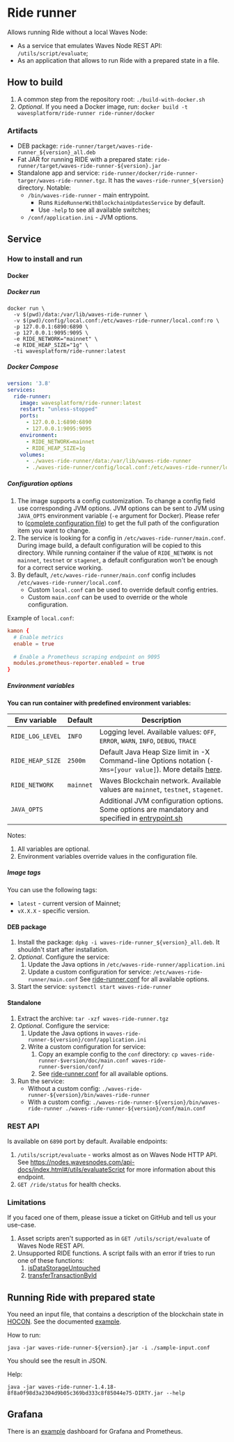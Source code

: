 # Ride runner

Allows running Ride without a local Waves Node:

* As a service that emulates Waves Node REST API: `/utils/script/evaluate`;
* As an application that allows to run Ride with a prepared state in a file.

## How to build

1. A common step from the repository root: `./build-with-docker.sh`
2. _Optional_. If you need a Docker image, run: `docker build -t wavesplatform/ride-runner ride-runner/docker`

### Artifacts

* DEB package: `ride-runner/target/waves-ride-runner_${version}_all.deb`
* Fat JAR for running RIDE with a prepared state: `ride-runner/target/waves-ride-runner-${version}.jar`
* Standalone app and service: `ride-runner/docker/ride-runner-targer/waves-ride-runner.tgz`.
  It has the `waves-ride-runner_${version}` directory. Notable:
    * `/bin/waves-ride-runner` - main entrypoint.
        * Runs `RideRunnerWithBlockchainUpdatesService` by default.
        * Use `-help` to see all available switches;
    * `/conf/application.ini` - JVM options.

## Service

### How to install and run

#### Docker

##### Docker run

```shell
docker run \
  -v $(pwd)/data:/var/lib/waves-ride-runner \
  -v $(pwd)/config/local.conf:/etc/waves-ride-runner/local.conf:ro \
  -p 127.0.0.1:6890:6890 \
  -p 127.0.0.1:9095:9095 \
  -e RIDE_NETWORK="mainnet" \
  -e RIDE_HEAP_SIZE="1g" \
  -ti wavesplatform/ride-runner:latest
```

##### Docker Compose

```yaml
version: '3.8'
services:
  ride-runner:
    image: wavesplatform/ride-runner:latest
    restart: "unless-stopped"
    ports:
      - 127.0.0.1:6890:6890
      - 127.0.0.1:9095:9095
    environment:
      - RIDE_NETWORK=mainnet
      - RIDE_HEAP_SIZE=1g
    volumes:
      - ./waves-ride-runner/data:/var/lib/waves-ride-runner
      - ./waves-ride-runner/config/local.conf:/etc/waves-ride-runner/local.conf:ro
```

##### Configuration options

1. The image supports a config customization. To change a config field use corresponding JVM options. JVM options can be
   sent to JVM using `JAVA_OPTS` environment variable (`-e` argument for Docker). Please refer
   to ([complete configuration file](./src/main/resources/ride-runner.conf)) to get the full path of the configuration
   item you want to change.
2. The service is looking for a config in `/etc/waves-ride-runner/main.conf`. During image build, a default
   configuration will be copied to this directory. While running container if the value of `RIDE_NETWORK` is
   not `mainnet`, `testnet` or `stagenet`, a default configuration won't be enough for a correct service working.
3. By default, `/etc/waves-ride-runner/main.conf` config includes `/etc/waves-ride-runner/local.conf`.
    * Custom `local.conf` can be used to override default config entries.
    * Custom `main.conf` can be used to override or the whole configuration.

Example of `local.conf`:

```conf
kamon {
  # Enable metrics
  enable = true
  
  # Enable a Prometheus scraping endpoint on 9095
  modules.prometheus-reporter.enabled = true
}
```

##### Environment variables

**You can run container with predefined environment variables:**

| Env variable     | Default   | Description                                                                                                                                                                                       |
|------------------|:----------|---------------------------------------------------------------------------------------------------------------------------------------------------------------------------------------------------|
| `RIDE_LOG_LEVEL` | `INFO`    | Logging level. Available values: `OFF`, `ERROR`, `WARN`, `INFO`, `DEBUG`, `TRACE`                                                                                                                 |
| `RIDE_HEAP_SIZE` | `2500m`   | Default Java Heap Size limit in -X Command-line Options notation (`-Xms=[your value]`). More details [here](https://docs.oracle.com/cd/E13150_01/jrockit_jvm/jrockit/jrdocs/refman/optionX.html). |
| `RIDE_NETWORK`   | `mainnet` | Waves Blockchain network. Available values are `mainnet`, `testnet`, `stagenet`.                                                                                                                  |
| `JAVA_OPTS`      |           | Additional JVM configuration options. Some options are mandatory and specified in [entrypoint.sh](./docker/entrypoint.sh)                                                                         |

Notes:

1. All variables are optional.
2. Environment variables override values in the configuration file.

##### Image tags

You can use the following tags:

- `latest` - current version of Mainnet;
- `vX.X.X` - specific version.

#### DEB package

1. Install the package: `dpkg -i waves-ride-runner_${version}_all.deb`. It shouldn't start after installation.
2. _Optional_. Configure the service:
    1. Update the Java options in `/etc/waves-ride-runner/application.ini`
    2. Update a custom configuration for service: `/etc/waves-ride-runner/main.conf`
       See [ride-runner.conf](./src/main/resources/ride-runner.conf) for all available options.
3. Start the service: `systemctl start waves-ride-runner`

#### Standalone

1. Extract the archive: `tar -xzf waves-ride-runner.tgz`
2. _Optional_. Configure the service:
    1. Update the Java options in `waves-ride-runner-${version}/conf/application.ini`
    2. Write a custom configuration for service:
        1. Copy an example config to the `conf`
           directory: `cp waves-ride-runner-$version/doc/main.conf waves-ride-runner-$version/conf/`
        2. See [ride-runner.conf](./src/main/resources/ride-runner.conf) for all available options.
3. Run the service:
    * Without a custom config: `./waves-ride-runner-${version}/bin/waves-ride-runner`
    * With a custom
      config: `./waves-ride-runner-${version}/bin/waves-ride-runner ./waves-ride-runner-${version}/conf/main.conf`

### REST API

Is available on `6890` port by default. Available endpoints:

1. `/utils/script/evaluate` - works almost as on Waves Node HTTP API.
   See https://nodes.wavesnodes.com/api-docs/index.html#/utils/evaluateScript for more information about this endpoint.
2. `GET /ride/status` for health checks.

### Limitations

If you faced one of them, please issue a ticket on GitHub and tell us your use-case.

1. Asset scripts aren't supported as in `GET /utils/script/evaluate` of Waves Node REST API.
2. Unsupported RIDE functions. A script fails with an error if tries to run one of these functions:
    1. [isDataStorageUntouched](https://docs.waves.tech/en/ride/functions/built-in-functions/account-data-storage-functions#isdatastorageuntouched-address-alias-boolean)
    2. [transferTransactionById](https://docs.waves.tech/en/ride/functions/built-in-functions/blockchain-functions#transfertransactionbyid)

## Running Ride with prepared state

You need an input file, that contains a description of the blockchain state
in [HOCON](https://github.com/lightbend/config/blob/main/HOCON.md).
See the documented [example](./src/test/resources/sample-input.conf).

How to run:

```shell
java -jar waves-ride-runner-${version}.jar -i ./sample-input.conf
```

You should see the result in JSON.

Help:

```shell
java -jar waves-ride-runner-1.4.18-8f8a0f98d3a2304d9b05c369bd333c8f85044e75-DIRTY.jar --help
```

## Grafana

There is an [example](./doc/grafana-prometheus-dashboard.json) dashboard for Grafana and Prometheus.
